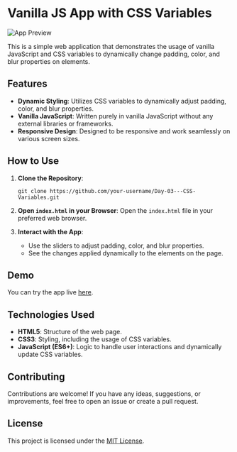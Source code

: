 # Vanilla JS App with CSS Variables
![App Preview](https://github.com/cyber-rush/Day-03---CSS-Variables/assets/66362774/ec0dbd04-7291-48cc-978d-36f027b48e4b)

This is a simple web application that demonstrates the usage of vanilla JavaScript and CSS variables to dynamically change padding, color, and blur properties on elements.

## Features

- **Dynamic Styling**: Utilizes CSS variables to dynamically adjust padding, color, and blur properties.
- **Vanilla JavaScript**: Written purely in vanilla JavaScript without any external libraries or frameworks.
- **Responsive Design**: Designed to be responsive and work seamlessly on various screen sizes.

## How to Use

1. **Clone the Repository**: 
    ```
    git clone https://github.com/your-username/Day-03---CSS-Variables.git
    ```

2. **Open `index.html` in your Browser**: 
    Open the `index.html` file in your preferred web browser.

3. **Interact with the App**: 
    - Use the sliders to adjust padding, color, and blur properties.
    - See the changes applied dynamically to the elements on the page.

## Demo

You can try the app live [here](https://day-03-css-variables.vercel.app/).

## Technologies Used

- **HTML5**: Structure of the web page.
- **CSS3**: Styling, including the usage of CSS variables.
- **JavaScript (ES6+)**: Logic to handle user interactions and dynamically update CSS variables.

## Contributing

Contributions are welcome! If you have any ideas, suggestions, or improvements, feel free to open an issue or create a pull request.

## License

This project is licensed under the [MIT License](LICENSE).



